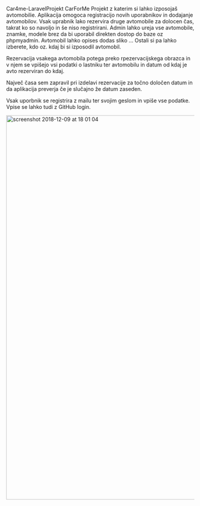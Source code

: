 Car4me-LaravelProjekt
CarForMe Projekt z katerim si lahko izposojaš avtomobilie. Aplikacija omogoca registracijo novih uporabnikov in dodajanje avtomobilov. Vsak uprabnik lako rezervira druge avtomobile za dolocen čas, takrat ko so navoljo in še niso registrirani. Admin lahko ureja vse avtomobile, znamke, modele brez da bi uporabil direkten dostop do baze oz phpmyadmin. Avtomobil lahko opises dodas sliko ... Ostali si pa lahko izberete, kdo oz. kdaj bi si izposodil avtomobil.

Rezervacija vsakega avtomobila potega preko rpezervacijskega obrazca in v njem se vpišejo vsi podatki o lastniku ter avtomobilu in datum od kdaj je avto rezerviran do kdaj.

Največ časa sem zapravil pri izdelavi rezervacije za točno določen datum in da aplikacija preverja če je slučajno že datum zaseden.

Vsak uporbnik se registrira z mailu ter svojim geslom in vpiše vse podatke.
Vpise se lahko tudi z GitHub login.

<img width="1028" alt="screenshot 2018-12-09 at 18 01 04" src="https://user-images.githubusercontent.com/35597362/49700271-b605a400-fbdc-11e8-9c20-b1acc9176f4f.png">

